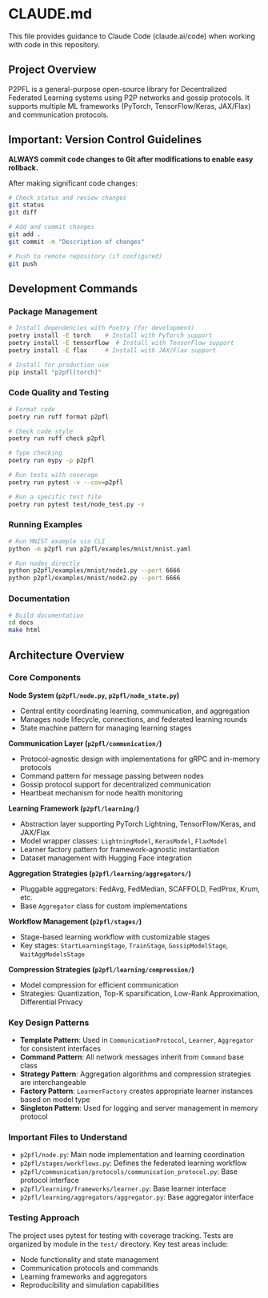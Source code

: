 # CLAUDE.md

This file provides guidance to Claude Code (claude.ai/code) when working with code in this repository.

## Project Overview

P2PFL is a general-purpose open-source library for Decentralized Federated Learning systems using P2P networks and gossip protocols. It supports multiple ML frameworks (PyTorch, TensorFlow/Keras, JAX/Flax) and communication protocols.

## Important: Version Control Guidelines

**ALWAYS commit code changes to Git after modifications to enable easy rollback.**

After making significant code changes:
```bash
# Check status and review changes
git status
git diff

# Add and commit changes
git add .
git commit -m "Description of changes"

# Push to remote repository (if configured)
git push
```

## Development Commands

### Package Management
```bash
# Install dependencies with Poetry (for development)
poetry install -E torch    # Install with PyTorch support
poetry install -E tensorflow  # Install with TensorFlow support  
poetry install -E flax     # Install with JAX/Flax support

# Install for production use
pip install "p2pfl[torch]"
```

### Code Quality and Testing
```bash
# Format code
poetry run ruff format p2pfl

# Check code style
poetry run ruff check p2pfl

# Type checking
poetry run mypy -p p2pfl

# Run tests with coverage
poetry run pytest -v --cov=p2pfl

# Run a specific test file
poetry run pytest test/node_test.py -v
```

### Running Examples
```bash
# Run MNIST example via CLI
python -m p2pfl run p2pfl/examples/mnist/mnist.yaml

# Run nodes directly
python p2pfl/examples/mnist/node1.py --port 6666
python p2pfl/examples/mnist/node2.py --port 6666
```

### Documentation
```bash
# Build documentation
cd docs
make html
```

## Architecture Overview

### Core Components

**Node System (`p2pfl/node.py`, `p2pfl/node_state.py`)**
- Central entity coordinating learning, communication, and aggregation
- Manages node lifecycle, connections, and federated learning rounds
- State machine pattern for managing learning stages

**Communication Layer (`p2pfl/communication/`)**
- Protocol-agnostic design with implementations for gRPC and in-memory protocols
- Command pattern for message passing between nodes
- Gossip protocol support for decentralized communication
- Heartbeat mechanism for node health monitoring

**Learning Framework (`p2pfl/learning/`)**
- Abstraction layer supporting PyTorch Lightning, TensorFlow/Keras, and JAX/Flax
- Model wrapper classes: `LightningModel`, `KerasModel`, `FlaxModel`
- Learner factory pattern for framework-agnostic instantiation
- Dataset management with Hugging Face integration

**Aggregation Strategies (`p2pfl/learning/aggregators/`)**
- Pluggable aggregators: FedAvg, FedMedian, SCAFFOLD, FedProx, Krum, etc.
- Base `Aggregator` class for custom implementations

**Workflow Management (`p2pfl/stages/`)**
- Stage-based learning workflow with customizable stages
- Key stages: `StartLearningStage`, `TrainStage`, `GossipModelStage`, `WaitAggModelsStage`

**Compression Strategies (`p2pfl/learning/compression/`)**
- Model compression for efficient communication
- Strategies: Quantization, Top-K sparsification, Low-Rank Approximation, Differential Privacy

### Key Design Patterns

- **Template Pattern**: Used in `CommunicationProtocol`, `Learner`, `Aggregator` for consistent interfaces
- **Command Pattern**: All network messages inherit from `Command` base class
- **Strategy Pattern**: Aggregation algorithms and compression strategies are interchangeable
- **Factory Pattern**: `LearnerFactory` creates appropriate learner instances based on model type
- **Singleton Pattern**: Used for logging and server management in memory protocol

### Important Files to Understand

- `p2pfl/node.py`: Main node implementation and learning coordination
- `p2pfl/stages/workflows.py`: Defines the federated learning workflow
- `p2pfl/communication/protocols/communication_protocol.py`: Base protocol interface
- `p2pfl/learning/frameworks/learner.py`: Base learner interface
- `p2pfl/learning/aggregators/aggregator.py`: Base aggregator interface

### Testing Approach

The project uses pytest for testing with coverage tracking. Tests are organized by module in the `test/` directory. Key test areas include:
- Node functionality and state management
- Communication protocols and commands
- Learning frameworks and aggregators
- Reproducibility and simulation capabilities